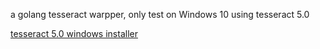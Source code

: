 a golang tesseract warpper, only test on Windows 10 using tesseract 5.0

[tesseract 5.0 windows installer](https://github.com/UB-Mannheim/tesseract/wiki)